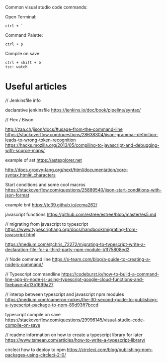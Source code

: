 Common visual studio code commands:

Open Terminal:

    ctrl + `


Command Palette:

    ctrl + p

Compile on save:

    ctrl + shift + b
    tsc: watch

# Useful articles

// Jenkinsfile info 

declarative jenkinsfile
https://jenkins.io/doc/book/pipeline/syntax/


// Flex / Bison

http://zaa.ch/jison/docs/#usage-from-the-command-line
https://stackoverflow.com/questions/28638304/jison-grammar-definition-leads-to-wrong-token-recognition
https://hacks.mozilla.org/2013/05/compiling-to-javascript-and-debugging-with-source-maps/

example of ast
https://astexplorer.net

http://docs.groovy-lang.org/next/html/documentation/core-syntax.html#_characters

Start conditions and some cool macros
https://stackoverflow.com/questions/25889540/jison-start-conditions-with-json-format

example bnf
https://tc39.github.io/ecma262/

javascript functions
https://github.com/estree/estree/blob/master/es5.md

// migrating from javascript to typescript
https://www.typescriptlang.org/docs/handbook/migrating-from-javascript.html

https://medium.com/@chris_72272/migrating-to-typescript-write-a-declaration-file-for-a-third-party-npm-module-b1f75808ed2

// Node command line
https://x-team.com/blog/a-guide-to-creating-a-nodejs-command/

// Typescript commandline 
https://codeburst.io/how-to-build-a-command-line-app-in-node-js-using-typescript-google-cloud-functions-and-firebase-4c13b1699a27

// interop between typescript and javascript npm modules
https://medium.com/cameron-nokes/the-30-second-guide-to-publishing-a-typescript-package-to-npm-89d93ff7bccd

typescript compile on save
https://stackoverflow.com/questions/29996145/visual-studio-code-compile-on-save

// readme information on how to create a typescript library for later
https://www.tsmean.com/articles/how-to-write-a-typescript-library/

circleci how to deploy to npm
https://circleci.com/blog/publishing-npm-packages-using-circleci-2-0/


